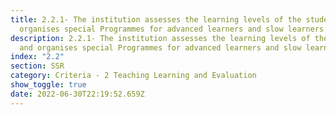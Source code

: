 ```yaml
---
title: 2.2.1- The institution assesses the learning levels of the students and
  organises special Programmes for advanced learners and slow learners
description: 2.2.1- The institution assesses the learning levels of the students
  and organises special Programmes for advanced learners and slow learners
index: "2.2"
section: SSR
category: Criteria - 2 Teaching Learning and Evaluation
show_toggle: true
date: 2022-06-30T22:19:52.659Z
---
```

